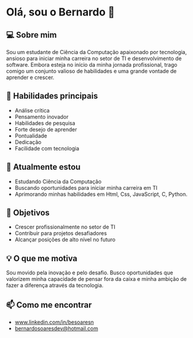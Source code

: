 # Olá, sou o Bernardo 👋

## 💻 Sobre mim
Sou um estudante de Ciência da Computação apaixonado por tecnologia, ansioso para iniciar minha carreira no setor de TI e desenvolvimento de software. Embora esteja no início da minha jornada profissional, trago comigo um conjunto valioso de habilidades e uma grande vontade de aprender e crescer.

## 🚀 Habilidades principais
- Análise crítica
- Pensamento inovador
- Habilidades de pesquisa
- Forte desejo de aprender
- Pontualidade
- Dedicação
- Facilidade com tecnologia

## 🌱 Atualmente estou
- Estudando Ciência da Computação
- Buscando oportunidades para iniciar minha carreira em TI
- Aprimorando minhas habilidades em Html, Css, JavaScript, C, Python. 

## 🔭 Objetivos
- Crescer profissionalmente no setor de TI
- Contribuir para projetos desafiadores
- Alcançar posições de alto nível no futuro

## 💡 O que me motiva
Sou movido pela inovação e pelo desafio. Busco oportunidades que valorizem minha capacidade de pensar fora da caixa e minha ambição de fazer a diferença através da tecnologia.

## 📫 Como me encontrar
- www.linkedin.com/in/besoaresn
- bernardosoaresdev@hotmail.com
